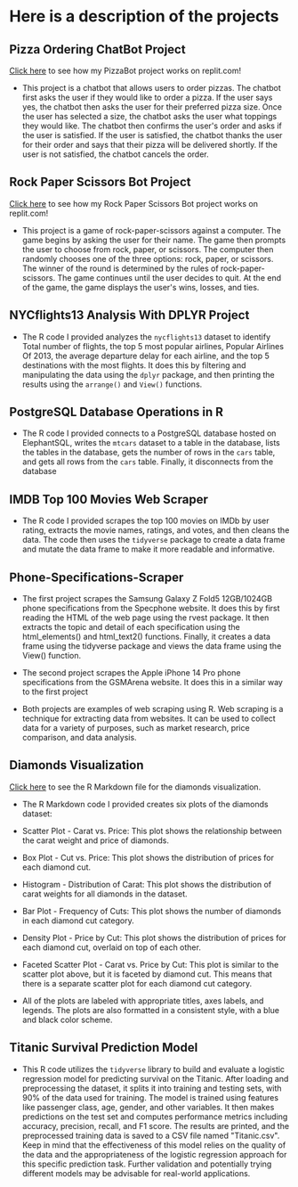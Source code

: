 # Here is a description of the projects
## Pizza Ordering ChatBot Project
[Click here](https://replit.com/@athiwatsirinant/PizzaOrderingBotProject) to see how my PizzaBot project works on replit.com!

- This project is a chatbot that allows users to order pizzas. The chatbot first asks the user if they would like to order a pizza. If the user says yes, the chatbot then asks the user for their preferred pizza size. Once the user has selected a size, the chatbot asks the user what toppings they would like. The chatbot then confirms the user's order and asks if the user is satisfied. If the user is satisfied, the chatbot thanks the user for their order and says that their pizza will be delivered shortly. If the user is not satisfied, the chatbot cancels the order.

## Rock Paper Scissors Bot Project
[Click here](https://replit.com/@athiwatsirinant/RockPaperScissorBotProject) to see how my Rock Paper Scissors Bot project works on replit.com!
- This project is a game of rock-paper-scissors against a computer. The game begins by asking the user for their name. The game then prompts the user to choose from rock, paper, or scissors. The computer then randomly chooses one of the three options: rock, paper, or scissors. The winner of the round is determined by the rules of rock-paper-scissors. The game continues until the user decides to quit. At the end of the game, the game displays the user's wins, losses, and ties.

## NYCflights13 Analysis With DPLYR Project
- The R code I provided analyzes the `nycflights13` dataset to identify Total number of flights, the top 5 most popular airlines, Popular Airlines Of 2013, the average departure delay for each airline, and the top 5 destinations with the most flights. It does this by filtering and manipulating the data using the `dplyr` package, and then printing the results using the `arrange()` and `View()` functions.

## PostgreSQL Database Operations in R
- The R code I provided connects to a PostgreSQL database hosted on ElephantSQL, writes the `mtcars` dataset to a table in the database, lists the tables in the database, gets the number of rows in the `cars` table, and gets all rows from the `cars` table. Finally, it disconnects from the database

## IMDB Top 100 Movies Web Scraper
- The R code I provided scrapes the top 100 movies on IMDb by user rating, extracts the movie names, ratings, and votes, and then cleans the data. The code then uses the `tidyverse` package to create a data frame and mutate the data frame to make it more readable and informative.

## Phone-Specifications-Scraper
- The first project scrapes the Samsung Galaxy Z Fold5 12GB/1024GB phone specifications from the Specphone website. It does this by first reading the HTML of the web page using the rvest package. It then extracts the topic and detail of each specification using the html_elements() and html_text2() functions. Finally, it creates a data frame using the tidyverse package and views the data frame using the View() function.

- The second project scrapes the Apple iPhone 14 Pro phone specifications from the GSMArena website. It does this in a similar way to the first project

- Both projects are examples of web scraping using R. Web scraping is a technique for extracting data from websites. It can be used to collect data for a variety of purposes, such as market research, price comparison, and data analysis.

## Diamonds Visualization
[Click here](https://github.com/Mvrkery/Data-Science-Bootcamp-Projects/blob/main/R-Projects/Diamonds-Visualization-Report.md) to see the R Markdown file for the diamonds visualization.
- The R Markdown code I provided creates six plots of the diamonds dataset:

- Scatter Plot - Carat vs. Price: This plot shows the relationship between the carat weight and price of diamonds.
- Box Plot - Cut vs. Price: This plot shows the distribution of prices for each diamond cut.
- Histogram - Distribution of Carat: This plot shows the distribution of carat weights for all diamonds in the dataset.
- Bar Plot - Frequency of Cuts: This plot shows the number of diamonds in each diamond cut category.
- Density Plot - Price by Cut: This plot shows the distribution of prices for each diamond cut, overlaid on top of each other.
- Faceted Scatter Plot - Carat vs. Price by Cut: This plot is similar to the scatter plot above, but it is faceted by diamond cut. This means that there is a separate scatter plot for each diamond cut category.
- All of the plots are labeled with appropriate titles, axes labels, and legends. The plots are also formatted in a consistent style, with a blue and black color scheme.

## Titanic Survival Prediction Model
- This R code utilizes the `tidyverse` library to build and evaluate a logistic regression model for predicting survival on the Titanic. After loading and preprocessing the dataset, it splits it into training and testing sets, with 90% of the data used for training. The model is trained using features like passenger class, age, gender, and other variables. It then makes predictions on the test set and computes performance metrics including accuracy, precision, recall, and F1 score. The results are printed, and the preprocessed training data is saved to a CSV file named "Titanic.csv". Keep in mind that the effectiveness of this model relies on the quality of the data and the appropriateness of the logistic regression approach for this specific prediction task. Further validation and potentially trying different models may be advisable for real-world applications.
